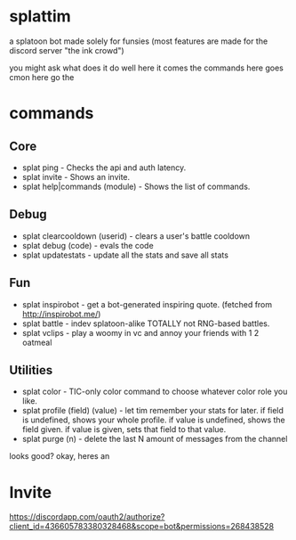 # splattim
a splatoon bot made solely for funsies (most features are made for the discord server "the ink crowd")

you might ask what does it do well here it comes the commands here goes cmon here go the
# commands
## Core
- splat ping - Checks the api and auth latency.
- splat invite - Shows an invite.
- splat help|commands (module) - Shows the list of commands.
## Debug
- splat clearcooldown (userid) - clears a user's battle cooldown
- splat debug (code) - evals the code
- splat updatestats - update all the stats and save all stats
## Fun
- splat inspirobot - get a bot-generated inspiring quote. (fetched from http://inspirobot.me/)
- splat battle - indev splatoon-alike TOTALLY not RNG-based battles.
- splat vclips - play a woomy in vc and annoy your friends with 1 2 oatmeal
## Utilities
- splat color - TIC-only color command to choose whatever color role you like.
- splat profile (field) (value) - let tim remember your stats for later. if field is undefined, shows your whole profile. if value is undefined, shows the field given. if value is given, sets that field to that value.
- splat purge (n) - delete the last N amount of messages from the channel

looks good? okay, heres an

# Invite

https://discordapp.com/oauth2/authorize?client_id=436605783380328468&scope=bot&permissions=268438528
